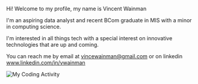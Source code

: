 Hi! Welcome to my profile, my name is Vincent Wainman

I'm an aspiring data analyst and recent BCom graduate in MIS with a minor in computing science. 

I'm interested in all things tech with a special interest on innovative technologies that are up and coming.

You can reach me by email at vincewainman@gmail.com or on linkedin www.linkedin.com/in/vwainman

<img src="https://github.com/vwainman/vwainman/blob/master/images/codeStats.svg" alt="My Coding Activity"/>
